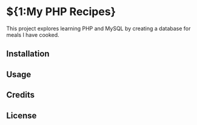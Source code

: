 # ${1:My PHP Recipes}
This project explores learning PHP and MySQL by creating a database for meals I have cooked. 
## Installation

## Usage

## Credits

## License

